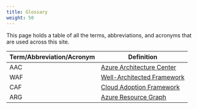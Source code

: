 ```yaml
---
title: Glossary
weight: 50
---
```


This page holds a table of all the terms, abbreviations, and acronyms that are used across this site.

| Term/Abbreviation/Acronym | Definition                                                                              |
| ------------------------- | --------------------------------------------------------------------------------------- |
| AAC                       | [Azure Architecture Center](https://learn.microsoft.com/azure/architecture/)            |
| WAF                       | [Well-Architected Framework](https://learn.microsoft.com/azure/well-architected/)       |
| CAF                       | [Cloud Adoption Framework](https://learn.microsoft.com/azure/cloud-adoption-framework/) |
| ARG                       | [Azure Resource Graph](https://learn.microsoft.com/azure/governance/resource-graph/)    |

